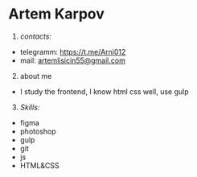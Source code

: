 # Artem Karpov

1.  _contacts:_

- telegramm: https://t.me/Arni012
- mail: artemlisicin55@gmail.com

2. about me

- I study the frontend, I know html css well, use gulp

3.  _Skills:_

- figma
- photoshop
- gulp
- git
- js
- HTML&amp;CSS
